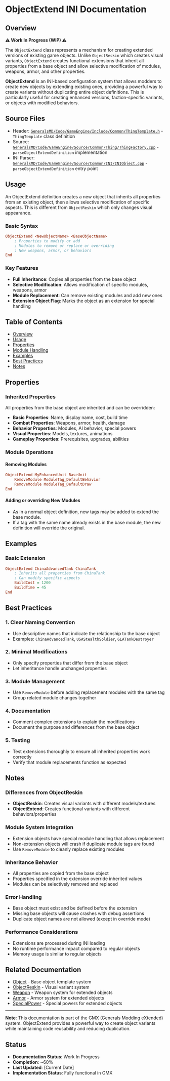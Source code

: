 # ObjectExtend INI Documentation

## Overview

**⚠️ Work In Progress (WIP) ⚠️**

The `ObjectExtend` class represents a mechanism for creating extended versions of existing game objects. Unlike `ObjectReskin` which creates visual variants, `ObjectExtend` creates functional extensions that inherit all properties from a base object and allow selective modification of modules, weapons, armor, and other properties.

**ObjectExtend** is an INI-based configuration system that allows modders to create new objects by extending existing ones, providing a powerful way to create variants without duplicating entire object definitions. This is particularly useful for creating enhanced versions, faction-specific variants, or objects with modified behaviors.

## Source Files

- Header: [`GeneralsMD/Code/GameEngine/Include/Common/ThingTemplate.h`](../GeneralsMD/Code/GameEngine/Include/Common/ThingTemplate.h) - `ThingTemplate` class definition
- Source: [`GeneralsMD/Code/GameEngine/Source/Common/Thing/ThingFactory.cpp`](../GeneralsMD/Code/GameEngine/Source/Common/Thing/ThingFactory.cpp) - `parseObjectExtendDefinition` implementation
- INI Parser: [`GeneralsMD/Code/GameEngine/Source/Common/INI/INIObject.cpp`](../GeneralsMD/Code/GameEngine/Source/Common/INI/INIObject.cpp) - `parseObjectExtendDefinition` entry point

## Usage

An ObjectExtend definition creates a new object that inherits all properties from an existing object, then allows selective modification of specific aspects. This is different from `ObjectReskin` which only changes visual appearance.

### Basic Syntax
```ini
ObjectExtend <NewObjectName> <BaseObjectName>
    ; Properties to modify or add
    ; Modules to remove or replace or overriding
    ; New weapons, armor, or behaviors
End
```

### Key Features
- **Full Inheritance**: Copies all properties from the base object
- **Selective Modification**: Allows modification of specific modules, weapons, armor
- **Module Replacement**: Can remove existing modules and add new ones
- **Extension Object Flag**: Marks the object as an extension for special handling

## Table of Contents

- [Overview](#overview)
- [Usage](#usage)
- [Properties](#properties)
- [Module Handling](#module-handling)
- [Examples](#examples)
- [Best Practices](#best-practices)
- [Notes](#notes)

## Properties




### Inherited Properties

All properties from the base object are inherited and can be overridden:

- **Basic Properties**: Name, display name, cost, build time
- **Combat Properties**: Weapons, armor, health, damage
- **Behavior Properties**: Modules, AI behavior, special powers
- **Visual Properties**: Models, textures, animations
- **Gameplay Properties**: Prerequisites, upgrades, abilities



### Module Operations

#### Removing Modules
```ini
ObjectExtend MyEnhancedUnit BaseUnit
    RemoveModule ModuleTag_DefaultBehavior
    RemoveModule ModuleTag_DefaultDraw
End
```

#### Adding or overriding New Modules
- As in a normal object definition, new tags may be added to extend the base module.
- If a tag with the same name already exists in the base module, the new definition will override the original.

## Examples

### Basic Extension
```ini
ObjectExtend ChinaAdvancedTank ChinaTank
    ; Inherits all properties from ChinaTank
    ; Can modify specific aspects
    BuildCost = 1200
    BuildTime = 45
End
```



## Best Practices

### 1. Clear Naming Convention
- Use descriptive names that indicate the relationship to the base object
- Examples: `ChinaAdvancedTank`, `USAStealthSoldier`, `GLATankDestroyer`

### 2. Minimal Modifications
- Only specify properties that differ from the base object
- Let inheritance handle unchanged properties

### 3. Module Management
- Use `RemoveModule` before adding replacement modules with the same tag
- Group related module changes together

### 4. Documentation
- Comment complex extensions to explain the modifications
- Document the purpose and differences from the base object

### 5. Testing
- Test extensions thoroughly to ensure all inherited properties work correctly
- Verify that module replacements function as expected

## Notes

### Differences from ObjectReskin
- **ObjectReskin**: Creates visual variants with different models/textures
- **ObjectExtend**: Creates functional variants with different behaviors/properties

### Module System Integration
- Extension objects have special module handling that allows replacement
- Non-extension objects will crash if duplicate module tags are found
- Use `RemoveModule` to cleanly replace existing modules

### Inheritance Behavior
- All properties are copied from the base object
- Properties specified in the extension override inherited values
- Modules can be selectively removed and replaced

### Error Handling
- Base object must exist and be defined before the extension
- Missing base objects will cause crashes with debug assertions
- Duplicate object names are not allowed (except in override mode)

### Performance Considerations
- Extensions are processed during INI loading
- No runtime performance impact compared to regular objects
- Memory usage is similar to regular objects

## Related Documentation

- [Object](Object.md) - Base object template system
- [ObjectReskin](ObjectReskin.md) - Visual variant system
- [Weapon](Weapon.md) - Weapon system for extended objects
- [Armor](Armor.md) - Armor system for extended objects
- [SpecialPower](SpecialPower.md) - Special powers for extended objects

---

**Note**: This documentation is part of the GMX (Generals Modding eXtended) system. ObjectExtend provides a powerful way to create object variants while maintaining code reusability and reducing duplication.

## Status

- **Documentation Status**: Work In Progress
- **Completion**: ~60%
- **Last Updated**: [Current Date]
- **Implementation Status**: Fully functional in GMX
